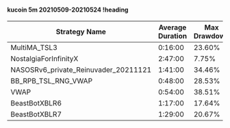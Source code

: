 #### kucoin 5m 20210509-20210524 !heading
| Strategy Name                        | Average Duration | Max Drawdown | Profit Mean | Profit Sum | Profit Total | Trade Count | Win Rate |
| ------------------------------------ | ---------------- | ------------ | ----------- | ---------- | ------------ | ----------- | -------- |
| MultiMA_TSL3                         | 0:16:00          | 23.60%       | 51.88%      | 17795.00%  | 3993.00%     | 343         | 65.89%   |
| NostalgiaForInfinityX                | 2:47:00          | 7.75%        | 288.89%     | 38711.00%  | 5877.00%     | 134         | 97.76%   |
| NASOSRv6_private_Reinuvader_20211121 | 1:41:00          | 34.46%       | 121.95%     | 39267.00%  | 8898.00%     | 322         | 82.92%   |
| BB_RPB_TSL_RNG_VWAP                  | 0:48:00          | 28.53%       | 153.41%     | 70877.00%  | 27890.00%    | 462         | 81.82%   |
| VWAP                                 | 0:54:00          | 38.51%       | 46.56%      | 17647.00%  | 3165.00%     | 379         | 72.82%   |
| BeastBotXBLR6                        | 1:17:00          | 17.64%       | 59.33%      | 14418.00%  | 2770.00%     | 243         | 69.96%   |
| BeastBotXBLR7                        | 1:29:00          | 20.67%       | 72.38%      | 17154.00%  | 3566.00%     | 237         | 67.93%   |